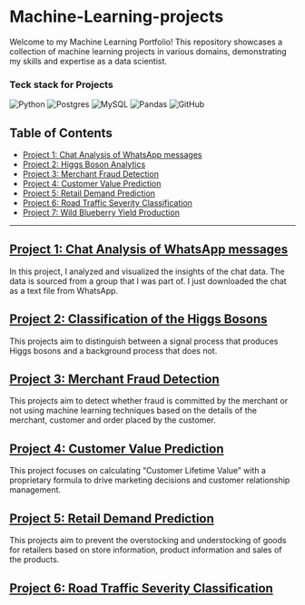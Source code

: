 # Machine-Learning-projects

Welcome to my Machine Learning Portfolio! This repository showcases a collection of machine learning projects in various domains, demonstrating my skills and expertise as a data scientist.

### Teck stack for Projects 
![Python](https://img.shields.io/badge/python-3670A0?style=for-the-badge&logo=python&logoColor=ffdd54)
![Postgres](https://img.shields.io/badge/postgres-%23316192.svg?style=for-the-badge&logo=postgresql&logoColor=white)
![MySQL](https://img.shields.io/badge/mysql-%2300f.svg?style=for-the-badge&logo=mysql&logoColor=white)
![Pandas](https://img.shields.io/badge/pandas-%23150458.svg?style=for-the-badge&logo=pandas&logoColor=white)
![GitHub](https://img.shields.io/badge/github-%23121011.svg?style=for-the-badge&logo=github&logoColor=white)

## Table of Contents

- [Project 1: Chat Analysis of WhatsApp messages](https://github.com/Sahishnuta/Machine_Learning-projects/tree/main/Chat_Analysis)
- [Project 2: Higgs Boson Analytics](https://github.com/Sahishnuta/Machine_Learning-projects/tree/main/Higgs_Boson_Analytics)
- [Project 3: Merchant Fraud Detection](https://github.com/Sahishnuta/Machine_Learning-projects/tree/main/Merchant%20Fraud%20Detection)
- [Project 4: Customer Value Prediction](https://github.com/Sahishnuta/Machine_Learning-projects/tree/main/PHD_Customer_Value_Prediction)
- [Project 5: Retail Demand Prediction](https://github.com/Sahishnuta/Machine_Learning-projects/tree/main/Retail_demand_Prediction)
- [Project 6: Road Traffic Severity Classification](https://github.com/Sahishnuta/Machine_Learning-projects/tree/main/Road_Traffic_Severity_Classification)
- [Project 7: Wild Blueberry Yield Production](https://github.com/Sahishnuta/Machine_Learning-projects/tree/main/Wild%20Blueberry%20Yield%20Production)


---
## [Project 1: Chat Analysis of WhatsApp messages](https://github.com/Sahishnuta/Machine_Learning-projects/tree/main/Chat_Analysis)

In this project, I analyzed and visualized the insights of the chat data. The data is sourced from a group that I was part of. I just downloaded the chat as a text file from WhatsApp.

## [Project 2: Classification of the Higgs Bosons](https://github.com/Sahishnuta/Machine_Learning-projects/tree/main/Higgs_Boson_Analytics)

This projects aim to distinguish between a signal process that produces Higgs bosons and a background process that does not.

## [Project 3: Merchant Fraud Detection](https://github.com/Sahishnuta/Machine_Learning-projects/tree/main/Merchant%20Fraud%20Detection)

This projects aim to detect whether fraud is committed by the merchant or not using machine learning techniques based on the details of the merchant, customer and order placed by the customer.

## [Project 4: Customer Value Prediction](https://github.com/Sahishnuta/Machine_Learning-projects/tree/main/PHD_Customer_Value_Prediction)

This project focuses on calculating “Customer Lifetime Value” with a proprietary formula to drive marketing decisions and customer relationship management.

## [Project 5:  Retail Demand Prediction](https://github.com/Sahishnuta/Machine_Learning-projects/tree/main/Retail_demand_Prediction)

This projects aim to prevent the overstocking and understocking of goods for retailers based on store information, product information and sales of the products.

## [Project 6:  Road Traffic Severity Classification](https://github.com/Sahishnuta/Machine_Learning-projects/tree/main/Road_Traffic_Severity_Classification)

